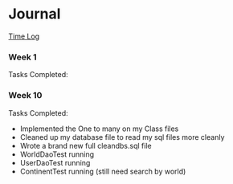 # Journal

[Time Log](timeLog.md)

### Week 1
Tasks Completed:


### Week 10
Tasks Completed:
* Implemented the One to many on my Class files
* Cleaned up my database file to read my sql files more cleanly
* Wrote a brand new full cleandbs.sql file
* WorldDaoTest running
* UserDaoTest running
* ContinentTest running (still need search by world)